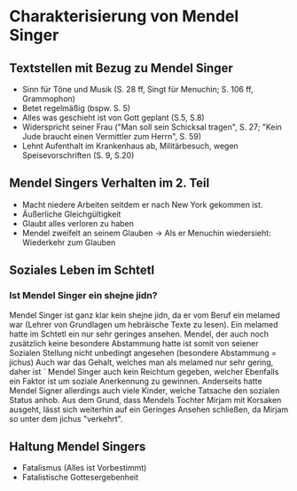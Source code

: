 Charakterisierung von Mendel Singer
===================================

Textstellen mit Bezug zu Mendel Singer
--------------------------------------

-   Sinn für Töne und Musik (S. 28 ff, Singt für Menuchin; S. 106 ff,
    Grammophon)
-   Betet regelmäßig (bspw. S. 5)
-   Alles was geschieht ist von Gott geplant (S.5, S.8)
-   Widerspricht seiner Frau ("Man soll sein Schicksal tragen", S. 27;
    "Kein Jude braucht einen Vermittler zum Herrn", S. 59)
-   Lehnt Aufenthalt im Krankenhaus ab, Militärbesuch, wegen
    Speisevorschriften (S. 9, S.20)


Mendel Singers Verhalten im 2. Teil
-----------------------------------

-   Macht niedere Arbeiten seitdem er nach New York gekommen ist.
-   Äußerliche Gleichgültigkeit
-   Glaubt alles verloren zu haben
-   Mendel zweifelt an seinem Glauben → Als er Menuchin wiedersieht:
    Wiederkehr zum Glauben


Soziales Leben im Schtetl
-------------------------

### Ist Mendel Singer ein shejne jidn?

Mendel Singer ist ganz klar kein shejne jidn, da er vom Beruf ein
melamed war (Lehrer von Grundlagen um hebräische Texte zu lesen). Ein
melamed hatte im Schtetl ein nur sehr geringes ansehen. Mendel, der auch
noch zusätzlich keine besondere Abstammung hatte ist somit von seiener
Sozialen Stellung nicht unbedingt angesehen (besondere Abstammung =
jichus) Auch war das Gehalt, welches man als melamed nur sehr gering,
daher ist ´ Mendel Singer auch kein Reichtum gegeben, welcher Ebenfalls
ein Faktor ist um soziale Anerkennung zu gewinnen. Anderseits hatte
Mendel Signer allerdings auch viele Kinder, welche Tatsache den sozialen
Status anhob. Aus dem Grund, dass Mendels Tochter Mirjam mit Korsaken
ausgeht, lässt sich weiterhin auf ein Geringes Ansehen schließen, da
Mirjam so unter dem jichus "verkehrt".

Haltung Mendel Singers
----------------------

-   Fatalismus (Alles ist Vorbestimmt)
-   Fatalistische Gottesergebenheit

